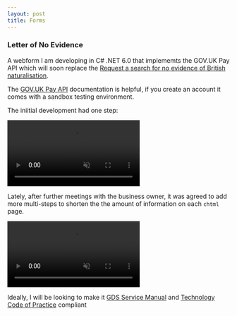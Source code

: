 ```yaml
---
layout: post
title: Forms
---
```


### Letter of No Evidence

A webform I am developing in C# .NET 6.0 that implememts the GOV.UK Pay API which will soon replace the <a target="_blank" rel="noopener" href="https://www.nationalarchives.gov.uk/contact-us/request-a-letter-confirming-no-evidence-of-british-naturalisation/form/">Request a search for no evidence of British naturalisation</a>.

The <a target="_blank" rel="noopener" href="https://docs.payments.service.gov.uk/api_reference/#api-reference">GOV.UK Pay API</a> documentation is helpful, if you create an account it comes with a sandbox testing environment.    

The iniitial development had one step:

<video loop="true" muted autoplay controls>
    <source src="/assets/videos/lone_prototype.mp4" type="video/mp4">
</video>

Lately, after further meetings with the business owner, it was agreed to add more multi-steps to shorten the the amount of information on each `chtml` page.

<video loop="true" muted autoplay controls>
    <source src="/assets/videos/lonesavecomplete.mp4" type="video/mp4">
</video>

Ideally, I will be looking to make it [GDS Service Manual](https://www.gov.uk/service-manual) and [Technology Code of Practice](https://www.gov.uk/guidance/the-technology-code-of-practice) compliant








